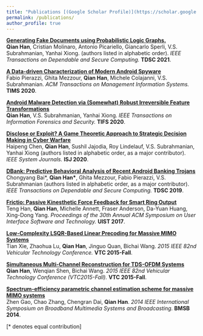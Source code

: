 ```yaml
---
title: "Publications [(Google Scholar Profile)](https://scholar.google.com/citations?user=4i0V9YYAAAAJ&hl=en)<br>"
permalink: /publications/
author_profile: true
---
```


<b>[Generating Fake Documents using Probabilistic Logic Graphs.](https://qian-han.github.io/files/Fake_PLGs.pdf)</b><br>
<b>Qian Han</b>, Cristian Molinaro, Antonio Picariello, Giancarlo Sperli, V.S. Subrahmanian, Yanhai Xiong.
 (authors listed in alphabetic order).
<i>IEEE Transactions on Dependable and Secure Computing.</i> <b>TDSC 2021</b>.

<b>[A Data-driven Characterization of Modern Android Spyware](https://dl.acm.org/doi/pdf/10.1145/3382158)</b><br>
Fabio Pierazzi, Ghita Mezzour, <b>Qian Han</b>, Michele Colajanni, V.S. Subrahmanian.
<i>ACM Transactions on Management Information Systems.</i> <b>TIMS 2020</b>.

<b>[Android Malware Detection via (Somewhat) Robust Irreversible Feature Transformations](https://ieeexplore.ieee.org/abstract/document/9013026)</b><br>
<b>Qian Han</b>, V.S. Subrahmanian, Yanhai Xiong.
<i>IEEE Transactions on Information Forensics and Security.</i> <b>TIFS 2020</b>.

<b>[Disclose or Exploit? A Game Theoretic Approach to Strategic Decision Making in Cyber Warfare](https://qian-han.github.io/files/DiscX.pdf)</b><br>
Haipeng Chen, <b>Qian Han</b>, Sushil Jajodia, Roy Lindelauf, V.S. Subrahmanian, Yanhai Xiong (authors listed in alphabetic order, as a major contributor).
<i>IEEE System Journals.</i> <b>ISJ 2020</b>.

<b>[DBank: Predictive Behavioral Analysis of Recent Android Banking Trojans](https://ieeexplore.ieee.org/document/8684321)</b><br>
Chongyang Bai\*, <b>Qian Han\*</b>, Ghita Mezzour, Fabio Pierazzi, V.S. Subrahmanian (authors listed in alphabetic order, as a major contributor).
<i>IEEE Transactions on Dependable and Secure Computing.</i> <b>TDSC 2019</b>.

<b>[Frictio: Passive Kinesthetic Force Feedback for Smart Ring Output](https://qian-han.github.io/files/Frictio.pdf)</b><br>
Teng Han, <b>Qian Han</b>, Michelle Annett, Fraser Anderson, Da-Yuan Huang, Xing-Dong Yang.
<i>Proceedings of the 30th Annual ACM Symposium on User Interface Software and Technology.</i> <b>UIST 2017</b>.

<b>[Low-Complexity LSQR-Based Linear Precoding for Massive MIMO Systems](https://qian-han.github.io/files/Low-Complexity.pdf)</b><br>
Tian Xie, Zhaohua Lu, <b>Qian Han</b>, Jinguo Quan, Bichai Wang.
<i> 2015 IEEE 82nd Vehicular Technology Conference.</i> <b>VTC 2015-Fall</b>.

<b>[Simultaneous Multi-Channel Reconstruction for TDS-OFDM Systems](https://qian-han.github.io/files/Simultaneous-TDS-OFDM.pdf)</b><br>
<b>Qian Han</b>, Wenqian Shen, Bichai Wang.
<i> 2015 IEEE 82nd Vehicular Technology Conference (VTC2015-Fall).</i> <b>VTC 2015-Fall</b>.

<b>[Spectrum-efficiency parametric channel estimation scheme for massive MIMO systems](https://qian-han.github.io/files/Spectrum-Efficiency.pdf)</b><br>
Zhen Gao, Chao Zhang, Chengran Dai, <b>Qian Han</b>.
<i>2014 IEEE International Symposium on Broadband Multimedia Systems and Broadcasting.</i> <b>BMSB 2014</b>.

[\* denotes equal contribution]
